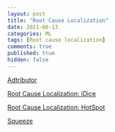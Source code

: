```yaml
---
layout: post
title: "Root Cause Localization"
date: 2021-06-13
categories: ML
tags: [Root cause localization]
comments: true
published: true
hidden: false
---
```


[Adtributor](root-cause-localization-adtributor)

[Root Cause Localization: iDice](root-cause-localization-idice)

[Root Cause Localization: HotSpot](root-cause-localization-hotspot)

[Squeeze](root-cause-localization-squeeze)

